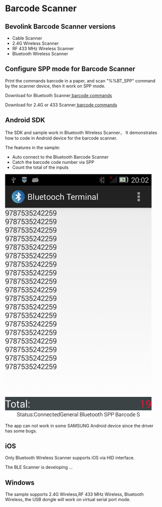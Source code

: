 Barcode Scanner
===============

## Bevolink Barcode Scanner versions

-  Cable Scanner
-  2.4G Wireless Scanner
-  RF 433 MHz Wireless Scanner
-  Bluetooth Wireless Scanner

## Configure SPP mode for Barcode Scanner
Print the commands barcode in a paper, and scan "%%BT_SPP" command by the scanner device, then it work on SPP mode.

<p>Download for Bluetooth Scanner<a href="https://github.com/BEVOLINK/Barcode-Scanner/blob/master/Command%20Barcode%20For%20Bluetooth%20Scanner_EN.pdf"> barcode commands </a></p>
<p>Download for 2.4G or 433 Scanner<a href="https://github.com/BEVOLINK/Barcode-Scanner/raw/master/Command%20Barcode%202.4G_433_EN.pdf"> barcode commands </a></p>

## Android SDK
The SDK and sample work in Bluetooth Wireless Scanner， It demonstrates how to code in Android device for the barcode scanner.

The features in the sample:
- Auto connect to the Bluetooth Barcode Scanner
- Catch the barcode code number via SPP
- Count the total of the inputs

<img src="https://raw.githubusercontent.com/BEVOLINK/Barcode-Scanner/master/Android/AndroidSPP_SampleApp.png"/>

The app can not work in some SAMSUNG Android device since the driver has some bugs.  

## iOS
<p>Only Bluetooth Wireless Scanner supports iOS via HID interface. </p>
<p>The BLE Scanner is developing ... </p>


## Windows
The sample supports 2.4G Wireless,RF 433 MHz Wireless, Bluetooth Wireless, the USB dongle will work on virtual serial port mode.


